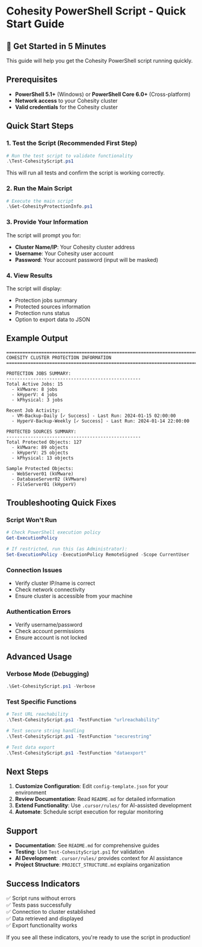 # Cohesity PowerShell Script - Quick Start Guide

## 🚀 Get Started in 5 Minutes

This guide will help you get the Cohesity PowerShell script running quickly.

## Prerequisites

- **PowerShell 5.1+** (Windows) or **PowerShell Core 6.0+** (Cross-platform)
- **Network access** to your Cohesity cluster
- **Valid credentials** for the Cohesity cluster

## Quick Start Steps

### 1. Test the Script (Recommended First Step)

```powershell
# Run the test script to validate functionality
.\Test-CohesityScript.ps1
```

This will run all tests and confirm the script is working correctly.

### 2. Run the Main Script

```powershell
# Execute the main script
.\Get-CohesityProtectionInfo.ps1
```

### 3. Provide Your Information

The script will prompt you for:
- **Cluster Name/IP**: Your Cohesity cluster address
- **Username**: Your Cohesity user account
- **Password**: Your account password (input will be masked)

### 4. View Results

The script will display:
- Protection jobs summary
- Protected sources information
- Protection runs status
- Option to export data to JSON

## Example Output

```
================================================================================
COHESITY CLUSTER PROTECTION INFORMATION
================================================================================

PROTECTION JOBS SUMMARY:
--------------------------------------------------
Total Active Jobs: 15
  - kVMware: 8 jobs
  - kHyperV: 4 jobs
  - kPhysical: 3 jobs

Recent Job Activity:
  - VM-Backup-Daily [✓ Success] - Last Run: 2024-01-15 02:00:00
  - HyperV-Backup-Weekly [✓ Success] - Last Run: 2024-01-14 22:00:00

PROTECTED SOURCES SUMMARY:
--------------------------------------------------
Total Protected Objects: 127
  - kVMware: 89 objects
  - kHyperV: 25 objects
  - kPhysical: 13 objects

Sample Protected Objects:
  - WebServer01 (kVMware)
  - DatabaseServer02 (kVMware)
  - FileServer01 (kHyperV)
```

## Troubleshooting Quick Fixes

### Script Won't Run
```powershell
# Check PowerShell execution policy
Get-ExecutionPolicy

# If restricted, run this (as Administrator):
Set-ExecutionPolicy -ExecutionPolicy RemoteSigned -Scope CurrentUser
```

### Connection Issues
- Verify cluster IP/name is correct
- Check network connectivity
- Ensure cluster is accessible from your machine

### Authentication Errors
- Verify username/password
- Check account permissions
- Ensure account is not locked

## Advanced Usage

### Verbose Mode (Debugging)
```powershell
.\Get-CohesityScript.ps1 -Verbose
```

### Test Specific Functions
```powershell
# Test URL reachability
.\Test-CohesityScript.ps1 -TestFunction "urlreachability"

# Test secure string handling
.\Test-CohesityScript.ps1 -TestFunction "securestring"

# Test data export
.\Test-CohesityScript.ps1 -TestFunction "dataexport"
```

## Next Steps

1. **Customize Configuration**: Edit `config-template.json` for your environment
2. **Review Documentation**: Read `README.md` for detailed information
3. **Extend Functionality**: Use `.cursor/rules/` for AI-assisted development
4. **Automate**: Schedule script execution for regular monitoring

## Support

- **Documentation**: See `README.md` for comprehensive guides
- **Testing**: Use `Test-CohesityScript.ps1` for validation
- **AI Development**: `.cursor/rules/` provides context for AI assistance
- **Project Structure**: `PROJECT_STRUCTURE.md` explains organization

## Success Indicators

✅ Script runs without errors  
✅ Tests pass successfully  
✅ Connection to cluster established  
✅ Data retrieved and displayed  
✅ Export functionality works  

If you see all these indicators, you're ready to use the script in production!

